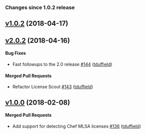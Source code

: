 <!-- usage documentation: http://expeditor-docs.es.chef.io/configuration/changelog/ -->

<!-- latest_release -->
<!-- latest_release -->

<!-- release_rollup since=1.0.2 -->
### Changes since 1.0.2 release
<!-- release_rollup -->

<!-- latest_stable_release -->
## [v1.0.2](https://github.com/chef/license_scout/tree/v1.0.2) (2018-04-17)
<!-- latest_stable_release -->

## [v2.0.2](https://github.com/chef/license_scout/tree/v2.0.2) (2018-04-16)

#### Bug Fixes
- Fast followups to the 2.0 release [#144](https://github.com/chef/license_scout/pull/144) ([tduffield](https://github.com/tduffield))

#### Merged Pull Requests
- Refactor License Scout [#143](https://github.com/chef/license_scout/pull/143) ([tduffield](https://github.com/tduffield))

## [v1.0.0](https://github.com/chef/license_scout/tree/v1.0.0) (2018-02-08)

#### Merged Pull Requests
- Add support for detecting Chef MLSA licenses [#136](https://github.com/chef/license_scout/pull/136) ([tduffield](https://github.com/tduffield))